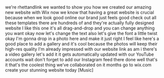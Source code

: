 
we&#39;re rhettandlink we wanted to show you
how we created our amazing new website
with Wix now we know that having a great
website is crucial because when we look
good online our brand just feels good
check out all these templates there are
hundreds of and they&#39;re actually fully
designed website I like this one it&#39;s
all drag-and-drop and you can change
anything you want
okay now let&#39;s change the text also
let&#39;s give the font a little twist okay
I&#39;m gonna drop in a photo here and make
it just right
I feel like here&#39;s a good place to add a
gallery and it&#39;s cool because the photos
will keep their high-res quality I&#39;m
already impressed with our website link
as am i there&#39;s a video gallery let&#39;s
add it it gets automatically updated
with our YouTube accounts wait don&#39;t
forget to add our Instagram feed there
done well that&#39;s it that&#39;s the coolest
thing we&#39;ve collaborated on it months go
to wix.com create your stunning website
today
[Music]
